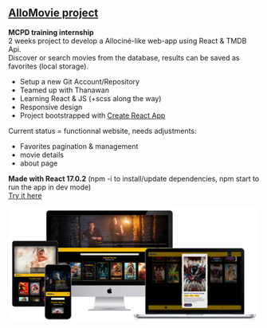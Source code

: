 ## [AlloMovie project](https://nicotro.github.io/AlloMovie/)

**MCPD training internship**  
2 weeks project to develop a Allociné-like web-app using React & TMDB Api.  
Discover or search movies from the database, results can be saved as favorites (local storage).

- Setup a new Git Account/Repository
- Teamed up with Thanawan
- Learning React & JS (+scss along the way)
- Responsive design
- Project bootstrapped with [Create React App](https://github.com/facebook/create-react-app)

Current status = functionnal website, needs adjustments:  
- Favorites pagination & management
- movie details
- about page
  
**Made with React 17.0.2** (npm -i to install/update dependencies, npm start to run the app in dev mode)  
[Try it here](https://nicotro.github.io/AlloMovie/)

![Front end preview](/AlloMovie_Cover.png)
